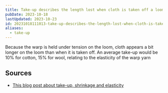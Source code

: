 ```yaml
---
title: Take-up describes the length lost when cloth is taken off a loom
pubDate: 2023-10-18
lastUpdated: 2023-10-23
id: 20231018111013-take-up-describes-the-length-lost-when-cloth-is-taken-off-a-loom
aliases:
  - take-up
---
```


Because the warp is held under tension on the loom, cloth appears a bit longer on the loom than when it is taken off. An average take-up would be 10% for cotton, 15% for wool, relating to the elasticity of the warp yarn

## Sources

- [This blog post about take-up, shrinkage and elasticity](https://yarnworker.com/take-up_shrinkage_elasticity/)
